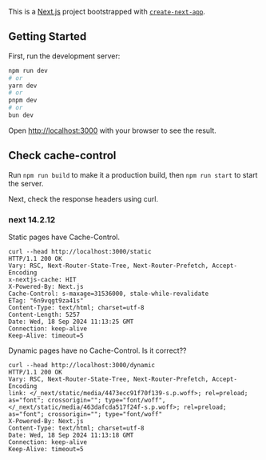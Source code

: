 This is a [Next.js](https://nextjs.org) project bootstrapped with [`create-next-app`](https://nextjs.org/docs/app/api-reference/cli/create-next-app).

## Getting Started

First, run the development server:

```bash
npm run dev
# or
yarn dev
# or
pnpm dev
# or
bun dev
```

Open [http://localhost:3000](http://localhost:3000) with your browser to see the result.


## Check cache-control
Run `npm run build` to make it a production build, then `npm run start` to start the server.

Next, check the response headers using curl.

### next 14.2.12

Static pages have Cache-Control.

```
curl --head http://localhost:3000/static 
HTTP/1.1 200 OK
Vary: RSC, Next-Router-State-Tree, Next-Router-Prefetch, Accept-Encoding
x-nextjs-cache: HIT
X-Powered-By: Next.js
Cache-Control: s-maxage=31536000, stale-while-revalidate
ETag: "6n9vqgt9za41s"
Content-Type: text/html; charset=utf-8
Content-Length: 5257
Date: Wed, 18 Sep 2024 11:13:25 GMT
Connection: keep-alive
Keep-Alive: timeout=5
```

Dynamic pages have no Cache-Control.
Is it correct??

```
curl --head http://localhost:3000/dynamic
HTTP/1.1 200 OK
Vary: RSC, Next-Router-State-Tree, Next-Router-Prefetch, Accept-Encoding
link: </_next/static/media/4473ecc91f70f139-s.p.woff>; rel=preload; as="font"; crossorigin=""; type="font/woff", </_next/static/media/463dafcda517f24f-s.p.woff>; rel=preload; as="font"; crossorigin=""; type="font/woff"
X-Powered-By: Next.js
Content-Type: text/html; charset=utf-8
Date: Wed, 18 Sep 2024 11:13:18 GMT
Connection: keep-alive
Keep-Alive: timeout=5
```
